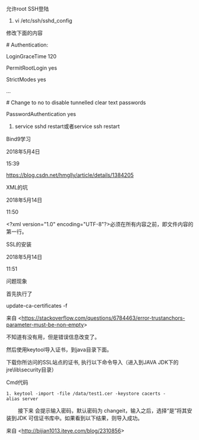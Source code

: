 允许root SSH登陆

1. vi /etc/ssh/sshd\_config

修改下面的内容

\# Authentication:

LoginGraceTime 120

PermitRootLogin yes

StrictModes yes

…

\# Change to no to disable tunnelled clear text passwords

PasswordAuthentication yes

1. service sshd restart或者service ssh restart



Bind9学习



2018年5月4日

15:39



https://blog.csdn.net/hmglly/article/details/1384205

XML的坑



2018年5月14日

11:50



&lt;?xml version="1.0" encoding="UTF-8"?&gt;必须在所有内容之前，即文件内容的第一行。

SSL的安装



2018年5月14日

11:51



问题现象



首先执行了 

update-ca-certificates -f



来自 &lt;https://stackoverflow.com/questions/6784463/error-trustanchors-parameter-must-be-non-empty&gt; 

不知道有没有用，但是错误信息改变了。



然后使用keytool导入证书，到java目录下面。

下载你所访问的SSL站点的证书, 执行以下命令导入（进入到JAVA JDK下的jre\lib\security目录）

Cmd代码  



	1. keytool -import -file /data/test1.cer -keystore cacerts -alias server  

        接下来 会提示输入密码，默认密码为 changeit，输入之后，选择“是”将其安装到JDK 可信证书库中。如果看到以下结果，则导入成功。





来自 &lt;http://bijian1013.iteye.com/blog/2310856&gt; 

